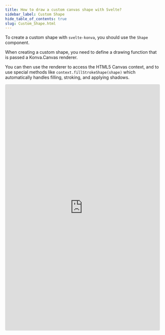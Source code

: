 ```yaml
---
title: How to draw a custom canvas shape with Svelte?
sidebar_label: Custom Shape
hide_table_of_contents: true
slug: Custom_Shape.html
---
```


To create a custom shape with `svelte-konva`, you should use the `Shape` component.

When creating a custom shape, you need to define a drawing function that is passed a Konva.Canvas renderer.

You can then use the renderer to access the HTML5 Canvas context, and to use special methods like `context.fillStrokeShape(shape)` which automatically handles filling, stroking, and applying shadows.

<iframe src="https://codesandbox.io/p/sandbox/github/konvajs/site/tree/master/svelte-demos/custom_shape?file=/src/App.svelte" style="width:100%; height:800px; border:0; border-radius: 4px; overflow:hidden;" sandbox="allow-modals allow-forms allow-popups allow-scripts allow-same-origin"></iframe>
